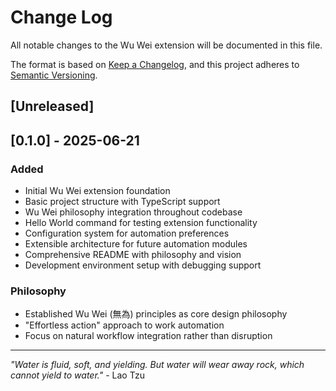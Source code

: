 # Change Log

All notable changes to the Wu Wei extension will be documented in this file.

The format is based on [Keep a Changelog](https://keepachangelog.com/en/1.0.0/),
and this project adheres to [Semantic Versioning](https://semver.org/spec/v2.0.0.html).

## [Unreleased]

## [0.1.0] - 2025-06-21

### Added
- Initial Wu Wei extension foundation
- Basic project structure with TypeScript support
- Wu Wei philosophy integration throughout codebase
- Hello World command for testing extension functionality
- Configuration system for automation preferences
- Extensible architecture for future automation modules
- Comprehensive README with philosophy and vision
- Development environment setup with debugging support

### Philosophy
- Established Wu Wei (無為) principles as core design philosophy
- "Effortless action" approach to work automation
- Focus on natural workflow integration rather than disruption

---

*"Water is fluid, soft, and yielding. But water will wear away rock, which cannot yield to water."* - Lao Tzu
